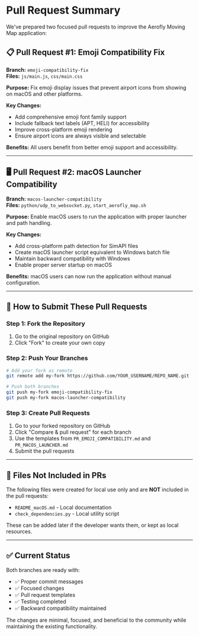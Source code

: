 # Pull Request Summary

We've prepared two focused pull requests to improve the Aerofly Moving Map application:

## 📋 **Pull Request #1: Emoji Compatibility Fix**

**Branch:** `emoji-compatibility-fix`  
**Files:** `js/main.js`, `css/main.css`

**Purpose:** Fix emoji display issues that prevent airport icons from showing on macOS and other platforms.

**Key Changes:**
- Add comprehensive emoji font family support
- Include fallback text labels (APT, HELI) for accessibility
- Improve cross-platform emoji rendering
- Ensure airport icons are always visible and selectable

**Benefits:** All users benefit from better emoji support and accessibility.

---

## 🖥️ **Pull Request #2: macOS Launcher Compatibility**

**Branch:** `macos-launcher-compatibility`  
**Files:** `python/udp_to_websocket.py`, `start_aerofly_map.sh`

**Purpose:** Enable macOS users to run the application with proper launcher and path handling.

**Key Changes:**
- Add cross-platform path detection for SimAPI files
- Create macOS launcher script equivalent to Windows batch file
- Maintain backward compatibility with Windows
- Enable proper server startup on macOS

**Benefits:** macOS users can now run the application without manual configuration.

---

## 🚀 **How to Submit These Pull Requests**

### Step 1: Fork the Repository
1. Go to the original repository on GitHub
2. Click "Fork" to create your own copy

### Step 2: Push Your Branches
```bash
# Add your fork as remote
git remote add my-fork https://github.com/YOUR_USERNAME/REPO_NAME.git

# Push both branches
git push my-fork emoji-compatibility-fix
git push my-fork macos-launcher-compatibility
```

### Step 3: Create Pull Requests
1. Go to your forked repository on GitHub
2. Click "Compare & pull request" for each branch
3. Use the templates from `PR_EMOJI_COMPATIBILITY.md` and `PR_MACOS_LAUNCHER.md`
4. Submit the pull requests

---

## 📁 **Files Not Included in PRs**

The following files were created for local use only and are **NOT** included in the pull requests:
- `README_macOS.md` - Local documentation
- `check_dependencies.py` - Local utility script

These can be added later if the developer wants them, or kept as local resources.

---

## ✅ **Current Status**

Both branches are ready with:
- ✅ Proper commit messages
- ✅ Focused changes
- ✅ Pull request templates
- ✅ Testing completed
- ✅ Backward compatibility maintained

The changes are minimal, focused, and beneficial to the community while maintaining the existing functionality.
